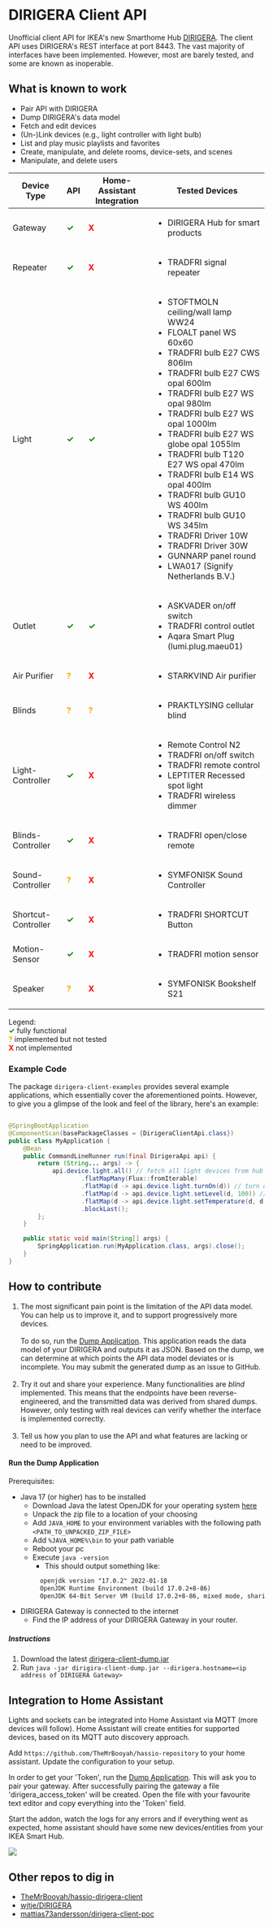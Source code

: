 # DIRIGERA Client API

Unofficial client API for IKEA's new Smarthome Hub
[DIRIGERA](https://github.com/wjtje/DIRIGERA). The client API
uses DIRIGERA's REST interface at port 8443. The vast majority
of interfaces have been implemented. However, most are
barely tested, and some are known as inoperable.

## What is known to work

* Pair API with DIRIGERA
* Dump DIRIGERA's data model
* Fetch and edit devices
* (Un-)Link devices (e.g., light controller with light bulb)
* List and play music playlists and favorites
* Create, manipulate, and delete rooms, device-sets, and scenes
* Manipulate, and delete users

| Device Type         | API                                           | Home-Assistant Integration                    | Tested Devices                                                                                                                                                                                                                                                                                                                                                                                                                                                                                                                                                                |
|---------------------|-----------------------------------------------|-----------------------------------------------|-------------------------------------------------------------------------------------------------------------------------------------------------------------------------------------------------------------------------------------------------------------------------------------------------------------------------------------------------------------------------------------------------------------------------------------------------------------------------------------------------------------------------------------------------------------------------------|
| Gateway             | <span style="color:green"> **&check;**</span> | <span style="color:red">   **X**      </span> | <ul><li>DIRIGERA Hub for smart products</li></ul>                                                                                                                                                                                                                                                                                                                                                                                                                                                                                                                             |
| Repeater            | <span style="color:green"> **&check;**</span> | <span style="color:red">   **X**      </span> | <ul><li>TRADFRI signal repeater</li></ul>                                                                                                                                                                                                                                                                                                                                                                                                                                                                                                                                     |
| Light               | <span style="color:green"> **&check;**</span> | <span style="color:green"> **&check;**</span> | <ul><li>STOFTMOLN ceiling/wall lamp WW24</li><li>FLOALT panel WS 60x60</li><li>TRADFRI bulb E27 CWS 806lm</li><li>TRADFRI bulb E27 CWS opal 600lm</li><li>TRADFRI bulb E27 WS opal 980lm</li><li>TRADFRI bulb E27 WS opal 1000lm</li><li>TRADFRI bulb E27 WS globe opal 1055lm</li><li>TRADFRI bulb T120 E27 WS opal 470lm</li><li>TRADFRI bulb E14 WS opal 400lm</li><li>TRADFRI bulb GU10 WS 400lm</li><li>TRADFRI bulb GU10 WS 345lm</li><li>TRADFRI Driver 10W</li><li>TRADFRI Driver 30W</li><li>GUNNARP panel round</li><li>LWA017 (Signify Netherlands B.V.)</li></ul> |
| Outlet              | <span style="color:green"> **&check;**</span> | <span style="color:green"> **&check;**</span> | <ul><li>ASKVADER on/off switch</li><li>TRADFRI control outlet</li><li>Aqara Smart Plug (lumi.plug.maeu01)</li></ul>                                                                                                                                                                                                                                                                                                                                                                                                                                                           |
| Air Purifier        | <span style="color:orange">**?**      </span> | <span style="color:red">   **X**      </span> | <ul><li>STARKVIND Air purifier</li></ul>                                                                                                                                                                                                                                                                                                                                                                                                                                                                                                                                      |
| Blinds              | <span style="color:orange">**?**      </span> | <span style="color:orange">**?**      </span> | <ul><li>PRAKTLYSING cellular blind</li></ul>                                                                                                                                                                                                                                                                                                                                                                                                                                                                                                                                  |
| Light-Controller    | <span style="color:green"> **&check;**</span> | <span style="color:red">   **X**      </span> | <ul><li>Remote Control N2</li><li>TRADFRI on/off switch</li><li>TRADFRI remote control</li><li>LEPTITER Recessed spot light</li><li>TRADFRI wireless dimmer</li></ul>                                                                                                                                                                                                                                                                                                                                                                                                         |
| Blinds-Controller   | <span style="color:green"> **&check;**</span> | <span style="color:red">   **X**      </span> | <ul><li>TRADFRI open/close remote</li></ul>                                                                                                                                                                                                                                                                                                                                                                                                                                                                                                                                   |
| Sound-Controller    | <span style="color:orange">**?**      </span> | <span style="color:red">   **X**      </span> | <ul><li>SYMFONISK Sound Controller</li></ul>                                                                                                                                                                                                                                                                                                                                                                                                                                                                                                                                  |
| Shortcut-Controller | <span style="color:green"> **&check;**</span> | <span style="color:red">   **X**      </span> | <ul><li>TRADFRI SHORTCUT Button</li></ul>                                                                                                                                                                                                                                                                                                                                                                                                                                                                                                                                     |
| Motion-Sensor       | <span style="color:green"> **&check;**</span> | <span style="color:red">   **X**      </span> | <ul><li>TRADFRI motion sensor</li></ul>                                                                                                                                                                                                                                                                                                                                                                                                                                                                                                                                       |
| Speaker             | <span style="color:orange">**?**      </span> | <span style="color:red">   **X**      </span> | <ul><li>SYMFONISK Bookshelf S21</li></ul>                                                                                                                                                                                                                                                                                                                                                                                                                                                                                                                                     |

Legend:</br>
<span style="color:green"> **&check;**</span> fully functional</br>
<span style="color:orange">**?**   </span> implemented but not tested</br>
<span style="color:red">   **X**   </span> not implemented

### Example Code

The package `dirigera-client-examples` provides several example
applications, which essentially cover the aforementioned points.
However, to give you a glimpse of the look and feel of the library,
here's an example:

```java

@SpringBootApplication
@ComponentScan(basePackageClasses = {DirigeraClientApi.class})
public class MyApplication {
    @Bean
    public CommandLineRunner run(final DirigeraApi api) {
        return (String... args) -> {
            api.device.light.all() // fetch all light devices from hub
                    .flatMapMany(Flux::fromIterable)
                    .flatMap(d -> api.device.light.turnOn(d)) // turn on lights
                    .flatMap(d -> api.device.light.setLevel(d, 100)) // set light level to 100%
                    .flatMap(d -> api.device.light.setTemperature(d, d.attributes.state.color.temperatureMax)) // set color temperature
                    .blockLast();
        };
    }

    public static void main(String[] args) {
        SpringApplication.run(MyApplication.class, args).close();
    }
}
```

## How to contribute

1) The most significant pain point is the limitation of the API data model.
   You can help us to improve it, and to support progressively more devices.</br></br>
   To do so, run the [Dump Application](dirigera-client-dump/src/main/java/de/dvdgeisler/iot/dirigera/client/dump/DumpApplication.java).
   This application reads the data model of your DIRIGERA and outputs it as JSON. Based on the dump,
   we can determine at which points the API data model deviates or is
   incomplete. You may submit the generated dump as an issue to GitHub.</br></br>
2) Try it out and share your experience. Many functionalities are _blind_ implemented. This means 
   that the endpoints have been reverse-engineered, and the transmitted data was derived from shared 
   dumps. However, only testing with real devices can verify whether the interface is implemented 
   correctly.</br></br>
3) Tell us how you plan to use the API and what features are lacking or need to be improved.

#### Run the Dump Application

Prerequisites:
* Java 17 (or higher) has to be installed
  * Download Java the latest OpenJDK for your operating system [here](https://openjdk.org)
  * Unpack the zip file to a location of your choosing
  * Add `JAVA_HOME` to your environment variables with the following path `<PATH_TO_UNPACKED_ZIP_FILE>`
  * Add `%JAVA_HOME%\bin` to your path variable
  * Reboot your pc
  * Execute `java -version`
    * This should output something like:
    ```txt
      openjdk version "17.0.2" 2022-01-18
      OpenJDK Runtime Environment (build 17.0.2+8-86)
      OpenJDK 64-Bit Server VM (build 17.0.2+8-86, mixed mode, sharing)
    ```
* DIRIGERA Gateway is connected to the internet
  * Find the IP address of your DIRIGERA Gateway in your router.

##### Instructions
1) Download the latest [dirigera-client-dump.jar](https://github.com/dvdgeisler/DirigeraClient/releases)
2) Run `java -jar dirigira-client-dump.jar --dirigera.hostname=<ip address of DIRIGERA Gateway>`

## Integration to Home Assistant

Lights and sockets can be integrated into Home Assistant via MQTT (more devices will follow).
Home Assistant will create entities for supported devices, based on its MQTT auto discovery approach.

Add `https://github.com/TheMrBooyah/hassio-repository` to your home assistant.
Update the configuration to your setup.

In order to get your 'Token', run
the [Dump Application](dirigera-client-dump/src/main/java/de/dvdgeisler/iot/dirigera/client/dump/DumpApplication.java).
This will ask you to pair your gateway. After successfully pairing the gateway a file 'dirigera_access_token' will be
created. Open the file with your favourite text editor and copy everything into the 'Token' field.

Start the addon, watch the logs for any errors and if everything went as expected, home assistant should have some new
devices/entities from your IKEA Smart Hub.

![](img/hass-integration.png)

## Other repos to dig in

* [TheMrBooyah/hassio-dirigera-client](https://github.com/TheMrBooyah/hassio-dirigera-client)
* [wjtje/DIRIGERA](https://github.com/wjtje/DIRIGERA)
* [mattias73andersson/dirigera-client-poc](https://github.com/mattias73andersson/dirigera-client-poc)
